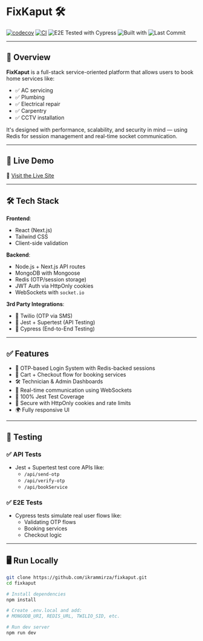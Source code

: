 # FixKaput 🛠️

[![codecov](https://codecov.io/gh/ikrammirza/fixkaput/branch/main/graph/badge.svg)](https://codecov.io/gh/ikrammirza/fixkaput)
[![CI](https://github.com/ikrammirza/fixkaput/actions/workflows/ci.yml/badge.svg)](https://github.com/ikrammirza/fixkaput/actions/workflows/ci.yml)
![E2E Tested with Cypress](https://img.shields.io/badge/E2E_Tested-Cypress-9cf?logo=cypress&logoColor=white)
![Built with](https://img.shields.io/badge/Built_with-Next.js-blue)
![Last Commit](https://img.shields.io/github/last-commit/ikrammirza/fixkaput)

---

## 🧩 Overview

**FixKaput** is a full-stack service-oriented platform that allows users to book home services like:

- ✅ AC servicing
- ✅ Plumbing
- ✅ Electrical repair
- ✅ Carpentry
- ✅ CCTV installation

It's designed with performance, scalability, and security in mind — using Redis for session management and real-time socket communication.

---

## 🚀 Live Demo

🔗 [Visit the Live Site](https://fixkaput.vercel.app)

---

## 🛠️ Tech Stack

**Frontend**:
- React (Next.js)
- Tailwind CSS
- Client-side validation

**Backend**:
- Node.js + Next.js API routes
- MongoDB with Mongoose
- Redis (OTP/session storage)
- JWT Auth via HttpOnly cookies
- WebSockets with `socket.io`

**3rd Party Integrations**:
- 📩 Twilio (OTP via SMS)
- 🧪 Jest + Supertest (API Testing)
- 🔬 Cypress (End-to-End Testing)

---

## ✅ Features

- 📱 OTP-based Login System with Redis-backed sessions
- 🛒 Cart + Checkout flow for booking services
- 🛠 Technician & Admin Dashboards
- 💬 Real-time communication using WebSockets
- 🧪 100% Jest Test Coverage
- 🔐 Secure with HttpOnly cookies and rate limits
- 🌍 Fully responsive UI

---

## 🧪 Testing

### ✅ API Tests

- Jest + Supertest test core APIs like:
  - `/api/send-otp`
  - `/api/verify-otp`
  - `/api/bookService`

### ✅ E2E Tests

- Cypress tests simulate real user flows like:
  - Validating OTP flows
  - Booking services
  - Checkout logic

---

## 🖥️ Run Locally

```bash
git clone https://github.com/ikrammirza/fixkaput.git
cd fixkaput

# Install dependencies
npm install

# Create .env.local and add:
# MONGODB_URI, REDIS_URL, TWILIO_SID, etc.

# Run dev server
npm run dev
